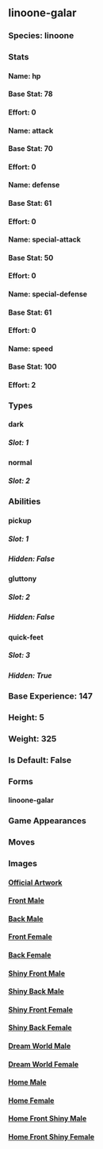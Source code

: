 ## linoone-galar
### Species: linoone
### Stats
#### Name: hp
#### Base Stat: 78
#### Effort: 0
#### Name: attack
#### Base Stat: 70
#### Effort: 0
#### Name: defense
#### Base Stat: 61
#### Effort: 0
#### Name: special-attack
#### Base Stat: 50
#### Effort: 0
#### Name: special-defense
#### Base Stat: 61
#### Effort: 0
#### Name: speed
#### Base Stat: 100
#### Effort: 2
### Types
#### dark
##### Slot: 1
#### normal
##### Slot: 2
### Abilities
#### pickup
##### Slot: 1
##### Hidden: False
#### gluttony
##### Slot: 2
##### Hidden: False
#### quick-feet
##### Slot: 3
##### Hidden: True
### Base Experience: 147
### Height: 5
### Weight: 325
### Is Default: False
### Forms
#### linoone-galar
### Game Appearances
### Moves
### Images
#### [Official Artwork](https://raw.githubusercontent.com/PokeAPI/sprites/master/sprites/pokemon/other/official-artwork/10172.png)
#### [Front Male](https://raw.githubusercontent.com/PokeAPI/sprites/master/sprites/pokemon/10172.png)
#### [Back Male](https://raw.githubusercontent.com/PokeAPI/sprites/master/sprites/pokemon/back/10172.png)
#### [Front Female](None)
#### [Back Female](None)
#### [Shiny Front Male](https://raw.githubusercontent.com/PokeAPI/sprites/master/sprites/pokemon/shiny/10172.png)
#### [Shiny Back Male](https://raw.githubusercontent.com/PokeAPI/sprites/master/sprites/pokemon/back/10172.png)
#### [Shiny Front Female](None)
#### [Shiny Back Female](None)
#### [Dream World Male](None)
#### [Dream World Female](None)
#### [Home Male](https://raw.githubusercontent.com/PokeAPI/sprites/master/sprites/pokemon/other/home/10172.png)
#### [Home Female](None)
#### [Home Front Shiny Male](https://raw.githubusercontent.com/PokeAPI/sprites/master/sprites/pokemon/other/home/shiny/10172.png)
#### [Home Front Shiny Female](None)